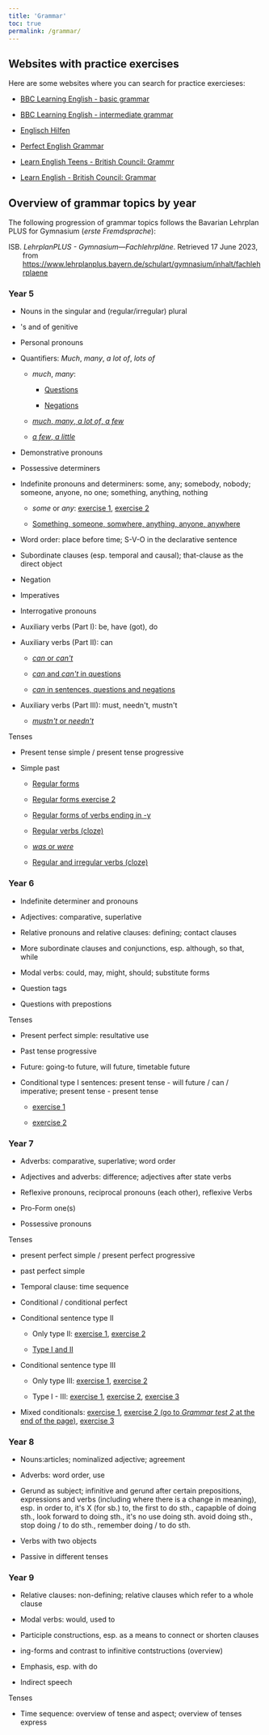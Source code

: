 ```yaml
---
title: 'Grammar'
toc: true
permalink: /grammar/
---
```


## Websites with practice exercises

Here are some websites where you can search for practice exercieses:

- [BBC Learning English - basic
grammar](https://www.bbc.co.uk/learningenglish/english/basic-grammar)

- [BBC Learning English - intermediate
grammar](https://www.bbc.com/learningenglish/english/intermediate-grammar)

- [Englisch Hilfen](https://www.englisch-hilfen.de/)

- [Perfect English Grammar](https://www.perfect-english-grammar.com/grammar-exercises.html)

- [Learn English Teens - British Council: Grammr](https://learnenglishteens.britishcouncil.org/grammar)

- [Learn English - British Council: Grammar](https://learnenglish.britishcouncil.org/grammar)

## Overview of grammar topics by year

The following progression of grammar topics follows the Bavarian Lehrplan PLUS
for Gymnasium (_erste Fremdsprache_):

<div style="margin-left: 2em; text-indent:-2em;">
  ISB. <i>LehrplanPLUS - Gymnasium—Fachlehrpläne</i>. Retrieved 17 June 2023, from <a href="https://www.lehrplanplus.bayern.de/schulart/gymnasium/inhalt/fachlehrplaene">https://www.lehrplanplus.bayern.de/schulart/gymnasium/inhalt/fachlehrplaene</a>
</div>

### Year 5

- Nouns in the singular and (regular/irregular) plural

- 's and of genitive

- Personal pronouns

- Quantifiers: _Much_, _many_, _a lot of_, _lots of_

  - _much_, _many_:

    - [Questions](https://www.englisch-hilfen.de/uebungen/knifflige_woerter/much_many4.htm)

    - [Negations](https://www.englisch-hilfen.de/en/exercises/confusing_words/much_many5.htm)

  - [_much_, _many_, _a lot of_, _a
    few_](<https://test-english.com/grammar-points/a1/much-many-lot-little-few/>)

  - [_a few_, _a
    little_](https://www.englisch-hilfen.de/uebungen/knifflige_woerter/few_little3.htm)

- Demonstrative pronouns

- Possessive determiners

- Indefinite pronouns and determiners: some, any; somebody, nobody; someone,
anyone, no one; something, anything, nothing

  - _some_ or _any_: [exercise
    1](https://www.englisch-hilfen.de/en/exercises/confusing_words/some_any.htm),
    [exercise
    2](https://www.englisch-hilfen.de/en/exercises/confusing_words/some_any2.htm)

  - [Something, someone, somwhere, anything, anyone,
    anywhere](https://www.englisch-hilfen.de/en/exercises/confusing_words/something_anything.htm)

- Word order: place before time; S-V-O in the declarative sentence

- Subordinate clauses (esp. temporal and causal); that-clause as the direct
object

- Negation

- Imperatives

- Interrogative pronouns

- Auxiliary verbs (Part I): be, have (got), do

- Auxiliary verbs (Part II): can

  - [_can_ or
    _can't_](https://www.englisch-hilfen.de/en/exercises/modals/can2.htm)

  - [_can_ and _can't_ in questions](https://www.englisch-hilfen.de/en/exercises/questions/can3.htm)

  - [_can_ in sentences, questions and negations](https://www.englisch-hilfen.de/en/exercises/modals/can4.htm)

- Auxiliary verbs (Part III): must, needn't, mustn't

  - [_mustn't_ or _needn't_](https://www.englisch-hilfen.de/en/exercises/modals/must_not_need_not.htm)

Tenses

- Present tense simple / present tense progressive

- Simple past

  - [Regular forms](https://www.englisch-hilfen.de/uebungen/zeiten/simple_past_ed.htm)

  - [Regular forms exercise 2](https://www.englisch-hilfen.de/uebungen/zeiten/simple_past_ed2.htm)

  - [Regular forms of verbs ending in -y](https://www.englisch-hilfen.de/uebungen/zeiten/verben_auf_y_im_simple_past.htm)

  - [Regular
  verbs (cloze)](https://www.englisch-hilfen.de/uebungen/zeiten/simple_past_aussage.htm)

  - [_was_ or
  _were_](https://www.englisch-hilfen.de/uebungen/zeiten/was_were.htm)

  - [Regular and irregular verbs (cloze)](https://www.englisch-hilfen.de/uebungen/zeiten/simple_past_aussage2.htm)

### Year 6

- Indefinite determiner and pronouns

- Adjectives: comparative, superlative

- Relative pronouns and relative clauses: defining; contact clauses

- More subordinate clauses and conjunctions, esp. although, so that, while

- Modal verbs: could, may, might, should; substitute forms

- Question tags

- Questions with prepostions

Tenses

- Present perfect simple: resultative use

- Past tense progressive

- Future: going-to future, will future, timetable future

- Conditional type I sentences: present tense - will future / can / imperative;
present tense - present tense

  - [exercise 1](https://www.englisch-hilfen.de/uebungen/if_saetze/typ_1_mix.htm)

  - [exercise 2](https://www.englisch-hilfen.de/uebungen/if_saetze/typ_1_mix2.htm)

### Year 7

- Adverbs: comparative, superlative; word order

- Adjectives and adverbs: difference; adjectives after state verbs

- Reflexive pronouns, reciprocal pronouns (each other), reflexive Verbs

- Pro-Form one(s)

- Possessive pronouns

Tenses

- present perfect simple / present perfect progressive

- past perfect simple

- Temporal clause: time sequence

- Conditional / conditional perfect

- Conditional sentence type II

  - Only type II: [exercise
  1](https://www.englisch-hilfen.de/uebungen/if_saetze/typ_2_mix.htm),
  [exercise
  2](https://www.englisch-hilfen.de/uebungen/if_saetze/typ_2_mix2.htm)

  - [Type I and II](https://www.englisch-hilfen.de/uebungen/if_saetze/mix2.htm)

- Conditional sentence type III

  - Only type III: [exercise
  1](https://www.englisch-hilfen.de/uebungen/if_saetze/typ_3_mix.htm),
  [exercise
  2](https://www.englisch-hilfen.de/uebungen/if_saetze/typ_3_mix2.htm)

  - Type I - III: [exercise
  1](https://www.englisch-hilfen.de/uebungen/if_saetze/mix3.htm), [exercise
  2](https://www.englisch-hilfen.de/uebungen/if_saetze/mix4.htm), [exercise
  3](https://www.perfect-english-grammar.com/first-second-third-conditionals-exercise.html)

- Mixed conditionals: [exercise
1](https://elt.oup.com/student/solutions/upperint/grammar/grammar_09_022e?cc=de&selLanguage=en),
[exercise 2 (go to _Grammar test 2_ at the end of the
page)](https://learnenglish.britishcouncil.org/grammar/b1-b2-grammar/conditionals-third-mixed),
[exercise
3](https://www.ecenglish.com/learnenglish/lessons/third-conditionals-and-mixed-conditionals)

### Year 8

- Nouns:articles; nominalized adjective; agreement

- Adverbs: word order, use

- Gerund as subject; infinitive and gerund after certain prepositions,
expressions and verbs (including where there is a change in meaning), esp. in
order to, it's X (for sb.) to, the first to do sth., capapble of doing sth.,
look forward to doing sth., it's no use doing sth. avoid doing sth., stop doing
/ to do sth., remember doing / to do sth.

- Verbs with two objects

- Passive in different tenses

### Year 9

- Relative clauses: non-defining; relative clauses which refer to a whole
clause

- Modal verbs: would, used to

- Participle constructions, esp. as a means to connect or shorten clauses

- ing-forms and contrast to infinitive contstructions (overview)

- Emphasis, esp. with do

- Indirect speech

Tenses

- Time sequence: overview of tense and aspect; overview of tenses express
